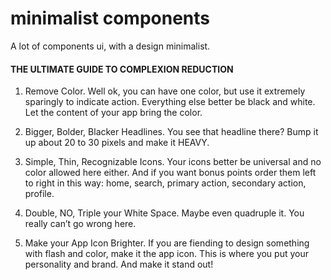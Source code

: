 # minimalist components

A lot of components ui, with a design minimalist.



#### THE ULTIMATE GUIDE TO COMPLEXION REDUCTION

1. Remove Color. Well ok, you can have one color, but use it extremely sparingly to indicate action. Everything else better be black and white. Let the content of your app bring the color.

2. Bigger, Bolder, Blacker Headlines. You see that headline there? Bump it up about 20 to 30 pixels and make it HEAVY.

3. Simple, Thin, Recognizable Icons. Your icons better be universal and no color allowed here either. And if you want bonus points order them left to right in this way: home, search, primary action, secondary action, profile.

4. Double, NO, Triple your White Space. Maybe even quadruple it. You really can’t go wrong here.

5. Make your App Icon Brighter. If you are fiending to design something with flash and color, make it the app icon. This is where you put your personality and brand. And make it stand out!